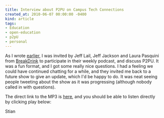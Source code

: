 ```yaml
---
title: Interview about P2PU on Campus Tech Connections
created_at: 2010-06-07 00:00:00 -0400
kind: article
tags:
- Education
- open-education
- p2pU
- personal
---
```


As I wrote
[earlier](http://reganmian.net/blog/2010/06/06/tune-in-to-campus-tech-connections-today/),
I was invited by Jeff Lail, Jeff Jackson and Laura Pasquini from
[BreakDrink](http://breakdrink.com/) to participate in their weekly
podcast, and discuss P2PU. It was a fun format, and I got some really
nice questions. I had a feeling we could have continued chatting for a
while, and they invited me back to a future show to give an update,
which I'd be happy to do. It was neat seeing people tweeting about the
show as it was progressing (although nobody called in with questions).

The direct link to the MP3 is
[here](http://www.blogtalkradio.com/breakdrink/2010/06/08/campus-tech-connection-1.mp3),
and you should be able to listen directly by clicking play below:

Stian
